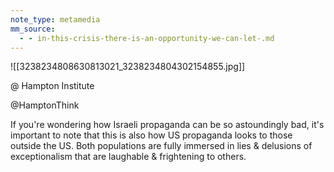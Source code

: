 ```yaml
---
note_type: metamedia
mm_source:
  - - in-this-crisis-there-is-an-opportunity-we-can-let-.md
---
```


![[3238234808630813021_3238234804302154855.jpg]]

@ Hampton Institute

@HamptonThink

If you're wondering how Israeli
propaganda can be so astoundingly bad,
it's important to note that this is also how
US propaganda looks to those outside
the US. Both populations are fully
immersed in lies & delusions of
exceptionalism that are laughable &
frightening to others.

